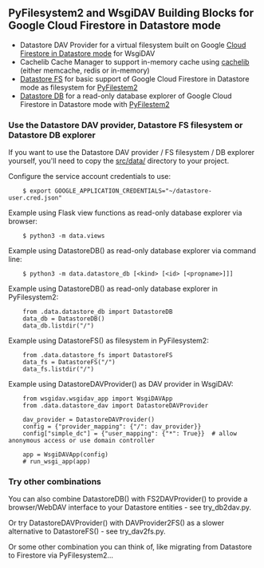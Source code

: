 ## PyFilesystem2 and WsgiDAV Building Blocks for Google Cloud Firestore in Datastore mode

  * Datastore DAV Provider for a virtual filesystem built on Google [Cloud Firestore in Datastore mode](https://cloud.google.com/datastore/docs/) for WsgiDAV
  * Cachelib Cache Manager to support in-memory cache using [cachelib](https://github.com/pallets/cachelib) (either memcache, redis or in-memory)
  * [Datastore FS](https://github.com/mikespub-org/mp-fs-wsgidav/blob/master/src/data/datastore_fs.py) for basic support of Google Cloud Firestore in Datastore mode as filesystem for [PyFilestem2](https://docs.pyfilesystem.org/)
  * [Datastore DB](https://github.com/mikespub-org/mp-fs-wsgidav/blob/master/src/data/datastore_db.py) for a read-only database explorer of Google Cloud Firestore in Datastore mode with [PyFilestem2](https://docs.pyfilesystem.org/)

### Use the Datastore DAV provider, Datastore FS filesystem or Datastore DB explorer ###

If you want to use the Datastore DAV provider / FS filesystem / DB explorer yourself, you'll need to copy the [src/data/](https://github.com/mikespub-org/mp-fs-wsgidav/tree/master/src/data) directory to your project.

Configure the service account credentials to use:

```
    $ export GOOGLE_APPLICATION_CREDENTIALS="~/datastore-user.cred.json"
```

Example using Flask view functions as read-only database explorer via browser:

```
    $ python3 -m data.views
```

Example using DatastoreDB() as read-only database explorer via command line:

```
    $ python3 -m data.datastore_db [<kind> [<id> [<propname>]]]
```

Example using DatastoreDB() as read-only database explorer in PyFilesystem2:

```
    from .data.datastore_db import DatastoreDB
    data_db = DatastoreDB()
    data_db.listdir("/")
```

Example using DatastoreFS() as filesystem in PyFilesystem2:

```
    from .data.datastore_fs import DatastoreFS
    data_fs = DatastoreFS("/")
    data_fs.listdir("/")
```

Example using DatastoreDAVProvider() as DAV provider in WsgiDAV:

```
    from wsgidav.wsgidav_app import WsgiDAVApp
    from .data.datastore_dav import DatastoreDAVProvider
    
    dav_provider = DatastoreDAVProvider()
    config = {"provider_mapping": {"/": dav_provider}}
    config["simple_dc"] = {"user_mapping": {"*": True}}  # allow anonymous access or use domain controller
    
    app = WsgiDAVApp(config)
    # run_wsgi_app(app)
```

### Try other combinations ###

You can also combine DatastoreDB() with FS2DAVProvider() to provide a browser/WebDAV interface to your Datastore entities - see try_db2dav.py.

Or try DatastoreDAVProvider() with DAVProvider2FS() as a slower alternative to DatastoreFS() - see try_dav2fs.py.

Or some other combination you can think of, like migrating from Datastore to Firestore via PyFilesystem2...

